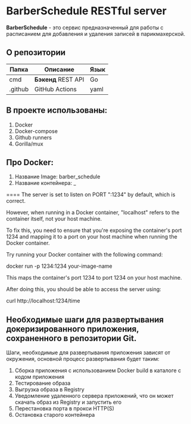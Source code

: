 # BarberSchedule RESTful server

**BarberSchedule** - это сервис предназначенный для работы с расписанием для добавления и удаления записей в парикмахерской.

## О репозитории

| Папка      | Описание                     | Язык  |
|------------|-------------------------------|-------|
| cmd        | **Бэкенд** REST API  | Go    |
| .github    | GitHub Actions       | yaml    |



## В проекте использованы:
1. Docker
2. Docker-compose
3. Github runners
4. Gorilla/mux


## Про Docker:
1) Название Image: barber_schedule
2) Название контейнера: _

====
The server is set to listen on PORT ":1234" by default, which is correct.

However, when running in a Docker container, "localhost" refers to the container itself, not your host machine.

To fix this, you need to ensure that you're exposing the container's port 1234 and mapping it to a port on your host machine when running the Docker container.

Try running your Docker container with the following command:

docker run -p 1234:1234 your-image-name



This maps the container's port 1234 to port 1234 on your host machine.

After doing this, you should be able to access the server using:

curl http://localhost:1234/time



## Необходимые шаги для развертывания докеризированного приложения, сохраненного в репозитории Git.
Шаги, необходимые для развертывания приложения зависят от окружения, основной процесс развертывания будет таким:
1. Сборка приложения с использованием Docker build в каталоге с кодом приложения
2. Тестирование образа
3. Выгрузка образа в Registry
4. Уведомление удаленного сервера приложений, что он может скачать образ из Registry и запустить его
5. Перестановка порта в прокси HTTP(S)
6. Остановка старого контейнера

